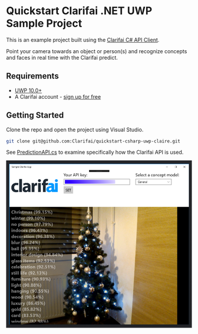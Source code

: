 # Quickstart Clarifai .NET UWP Sample Project

This is an example project built using the [Clarifai C# API Client](https://github.com/clarifai/clarifai-csharp).

Point your camera towards an object or person(s) and recognize concepts and faces in real time with the Clarifai predict.

## Requirements

* [UWP 10.0+](https://www.visualstudio.com/vs/universal-windows-platform/)
* A Clarifai account - [sign up for free](https://clarifai.com/developer/account/signup?utm_source=github&utm_medium=readme&utm_campaign=clarifai%2Fquickstart-uwp-claire)

## Getting Started

Clone the repo and open the project using Visual Studio.

```bash
git clone git@github.com:Clarifai/quickstart-csharp-uwp-claire.git
```

See [PredictionAPI.cs](SampleClarifaiUWP/PredictionAPI.cs) to examine specifically how the Clarifai API is used.

![screenshot](screenshot.png)
